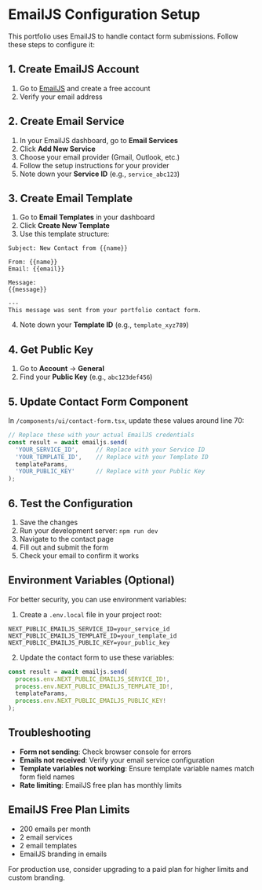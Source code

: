 # EmailJS Configuration Setup

This portfolio uses EmailJS to handle contact form submissions. Follow these steps to configure it:

## 1. Create EmailJS Account

1. Go to [EmailJS](https://www.emailjs.com/) and create a free account
2. Verify your email address

## 2. Create Email Service

1. In your EmailJS dashboard, go to **Email Services**
2. Click **Add New Service**
3. Choose your email provider (Gmail, Outlook, etc.)
4. Follow the setup instructions for your provider
5. Note down your **Service ID** (e.g., `service_abc123`)

## 3. Create Email Template

1. Go to **Email Templates** in your dashboard
2. Click **Create New Template**
3. Use this template structure:

```
Subject: New Contact from {{name}}

From: {{name}}
Email: {{email}}

Message:
{{message}}

---
This message was sent from your portfolio contact form.
```

4. Note down your **Template ID** (e.g., `template_xyz789`)

## 4. Get Public Key

1. Go to **Account** → **General**
2. Find your **Public Key** (e.g., `abc123def456`)

## 5. Update Contact Form Component

In `/components/ui/contact-form.tsx`, update these values around line 70:

```typescript
// Replace these with your actual EmailJS credentials
const result = await emailjs.send(
  'YOUR_SERVICE_ID',     // Replace with your Service ID
  'YOUR_TEMPLATE_ID',    // Replace with your Template ID
  templateParams,
  'YOUR_PUBLIC_KEY'      // Replace with your Public Key
);
```

## 6. Test the Configuration

1. Save the changes
2. Run your development server: `npm run dev`
3. Navigate to the contact page
4. Fill out and submit the form
5. Check your email to confirm it works

## Environment Variables (Optional)

For better security, you can use environment variables:

1. Create a `.env.local` file in your project root:

```env
NEXT_PUBLIC_EMAILJS_SERVICE_ID=your_service_id
NEXT_PUBLIC_EMAILJS_TEMPLATE_ID=your_template_id
NEXT_PUBLIC_EMAILJS_PUBLIC_KEY=your_public_key
```

2. Update the contact form to use these variables:

```typescript
const result = await emailjs.send(
  process.env.NEXT_PUBLIC_EMAILJS_SERVICE_ID!,
  process.env.NEXT_PUBLIC_EMAILJS_TEMPLATE_ID!,
  templateParams,
  process.env.NEXT_PUBLIC_EMAILJS_PUBLIC_KEY!
);
```

## Troubleshooting

- **Form not sending**: Check browser console for errors
- **Emails not received**: Verify your email service configuration
- **Template variables not working**: Ensure template variable names match form field names
- **Rate limiting**: EmailJS free plan has monthly limits

## EmailJS Free Plan Limits

- 200 emails per month
- 2 email services
- 2 email templates
- EmailJS branding in emails

For production use, consider upgrading to a paid plan for higher limits and custom branding.
